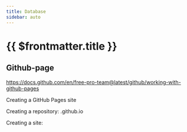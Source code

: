 ```yaml
---
title: Database
sidebar: auto
---
```


# {{ $frontmatter.title }} 

## Github-page
https://docs.github.com/en/free-pro-team@latest/github/working-with-github-pages

Creating a GitHub Pages site

Creating a repository: <user>.github.io 

Creating a site: